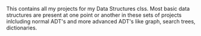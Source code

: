 This contains all my projects for my Data Structures clss. Most basic data structures are present at one point or another in these sets of projects inlcluding normal ADT's and more advanced ADT's like graph, search trees, dictionaries.